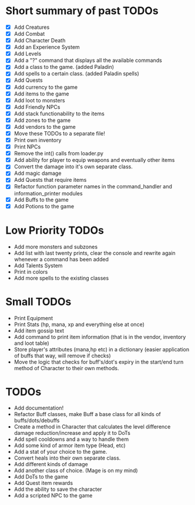 # Short summary of past TODOs
- [x] Add Creatures
- [x] Add Combat
- [x] Add Character Death
- [x] Add an Experience System
- [x] Add Levels
- [x] Add a "?" command that displays all the available commands
- [x] Add a class to the game. (added Paladin)
- [x] Add spells to a certain class. (added Paladin spells)
- [x] Add Quests
- [x] Add currency to the game
- [x] Add items to the game
- [x] Add loot to monsters
- [x] Add Friendly NPCs
- [x] Add stack functionability to the items
- [x] Add zones to the game
- [x] Add vendors to the game
- [x] Move these TODOs to a separate file!
- [x] Print own inventory
- [x] Print NPCs
- [x] Remove the int() calls from loader.py
- [x] Add ability for player to equip weapons and eventually other items
- [x] Convert the damage into it's own separate class.
- [x] Add magic damage
- [x] Add Quests that require items
- [x] Refactor function parameter names in the command_handler and information_printer modules
- [x] Add Buffs to the game
- [x] Add Potions to the game

# Low Priority TODOs
- Add more monsters and subzones
- Add list with last twenty prints, clear the console and rewrite again whenever a command has been added
- Add Talents System
- Print in colors
- Add more spells to the existing classes

# Small TODOs
- Print Equipment
- Print Stats (hp, mana, xp and everything else at once)
- Add item gossip text
- Add command to print item information (that is in the vendor, inventory and loot table)
- Store player's attributes (mana,hp etc) in a dictionary (easier application of buffs that way, will remove if checks)
- Move the logic that checks for buff's/dot's expiry in the start/end turn method of Character to their own methods.

# TODOs
- Add documentation!
- Refactor Buff classes, make Buff a base class for all kinds of buffs/dots/debuffs
- Create a method in Character that calculates the level difference damage reduction/increase and apply it to DoTs
- Add spell cooldowns and a way to handle them
- Add some kind of armor item type (Head, etc)
- Add a stat of your choice to the game.
- Convert heals into their own separate class.
- Add different kinds of damage
- Add another class of choice. (Mage is on my mind)
- Add DoTs to the game
- Add Quest item rewards
- Add the ability to save the character
- Add a scripted NPC to the game